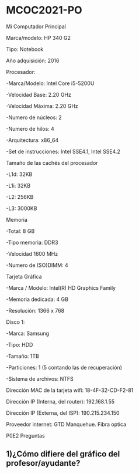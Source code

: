 # MCOC2021-PO
Mi Computador Principal



Marca/modelo: HP 340 G2

Tipo: Notebook

Año adquisición: 2016


Procesador:

-Marca/Modelo: Intel Core i5-5200U

-Velocidad Base: 2.20 GHz

-Velocidad Máxima: 2.20 GHz

-Numero de núcleos: 2

-Numero de hilos: 4

-Arquitectura: x86_64

-Set de instrucciones: Intel SSE4.1, Intel SSE4.2


Tamaño de las cachés del procesador 

-L1d: 32KB

-L1i: 32KB

-L2: 256KB

-L3: 3000KB


Memoria

-Total: 8 GB

-Tipo memoria: DDR3

-Velocidad 1600 MHz

-Numero de (SO)DIMM: 4


Tarjeta Gráfica

-Marca / Modelo: Intel(R) HD Graphics Family

-Memoria dedicada: 4 GB

-Resolución: 1366 x 768


Disco 1:

-Marca: Samsung

-Tipo: HDD

-Tamaño: 1TB

-Particiones: 1 (5 contando las de recuperación)

-Sistema de archivos: NTFS



Dirección MAC de la tarjeta wifi: 18-4F-32-CD-F2-81

Dirección IP (Interna, del router): 192.168.1.55

Dirección IP (Externa, del ISP): 190.215.234.150

Proveedor internet: GTD Manquehue. Fibra optica





P0E2
Preguntas

1)¿Cómo difiere del gráfico del profesor/ayudante?
-








